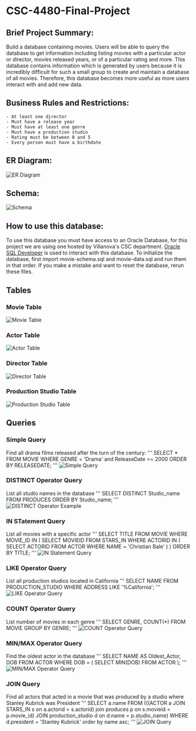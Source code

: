# CSC-4480-Final-Project
## Brief Project Summary:
Build a database containing movies. Users will be able to query the database to get information including listing movies with a particular actor or director, movies released years, or of a particular rating and more. This database contains information which is generated by users because it is incredibly difficult for such a small group to create and maintain a database of all movies. Therefore, this database becomes more useful as more users interact with and add new data.

## Business Rules and Restrictions:
	- At least one director
	- Must have a release year
	- Must have at least one genre
	- Must have a production studio
	- Rating must be between 0 and 5
	- Every person must have a birthdate

## ER Diagram:
![ER Diagram](/images/ER_Diagram.png)

## Schema:
![Schema](/images/Schema.png)

## How to use this database:
To use this database you must have access to an Oracle Database, for this project we are using one hosted by Villanova's CSC department. [Oracle SQL Developer](https://www.oracle.com/tools/downloads/sqldev-downloads.html) is used to interact with this database. To initialize the database, first import movie-schema.sql and movie-data.sql and run them in that order. If you make a mistake and want to reset the database, rerun these files.

## Tables

### Movie Table
![Movie Table](/images/Movie_Table.png)

### Actor Table
![Actor Table](/images/Actor_Table.png)

### Director Table
![Director Table](/images/Director_Table.png)

### Production Studio Table
![Production Studio Table](/images/Production_Studio_Table.png)

## Queries

### Simple Query
Find all drama films released after the turn of the century:
'''
SELECT * FROM MOVIE WHERE GENRE = 'Drama' and ReleaseDate >= 2000
ORDER BY RELEASEDATE;
'''
![Simple Query](/images/Simple_Query.png)

### DISTINCT Operator Query
List all studio names in the database
'''
SELECT DISTINCT Studio_name FROM PRODUCES
ORDER BY Studio_name;
'''
![DISTINCT Operator Example](/images/DISTINCT_Operator_Query.png)

### IN STatement Query
List all movies with a specific actor
'''
SELECT TITLE FROM MOVIE
WHERE MOVIE_ID IN 
(
    SELECT MOVIEID FROM STARS_IN
    WHERE ACTORID IN 
    (
        SELECT ACTORID FROM ACTOR WHERE NAME = 'Christian Bale'
    )
)
ORDER BY TITLE;
'''
![IN Statement Query](/images/IN_Statement_Query.png)

### LIKE Operator Query
List all production studios located in California
'''
SELECT NAME FROM PRODUCTION_STUDIO
WHERE ADDRESS LIKE '%California';
'''
![LIKE Operator Query](/images/LIKE_Operator_Query.png)

### COUNT Operator Query
List number of movies in each genre
'''
SELECT GENRE,
COUNT(*)
FROM MOVIE
GROUP BY GENRE;
'''
![COUNT Operator Query](/images/COUNT_Operator_Query.png)

### MIN/MAX Operator Query
Find the oldest actor in the database
'''
SELECT NAME AS Oldest_Actor, DOB
FROM ACTOR
WHERE DOB = 
(
    SELECT MIN(DOB)
    FROM ACTOR
);
'''
![MIN/MAX Operator Query](/images/MIN_MAX_Operator_Query.png)

### JOIN Query
Find all actors that acted in a movie that was produced by a studio where Stanley Kubrick was President
'''
SELECT a.name
FROM (((ACTOR a JOIN STARS_IN s on a.actorid = s.actorid) join produces p on s.movieid = p.movie_id)
JOIN production_studio d on d.name = p.studio_name)
WHERE d.president = 'Stanley Kubrick'
order by name asc;
'''
![JOIN Query](/images/JOIN_Query.png)